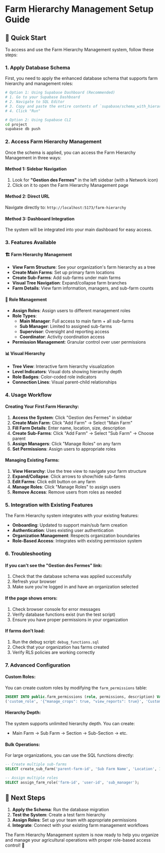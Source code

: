 # Farm Hierarchy Management Setup Guide

## 🚀 Quick Start

To access and use the Farm Hierarchy Management system, follow these steps:

### 1. Apply Database Schema

First, you need to apply the enhanced database schema that supports farm hierarchy and management roles:

```bash
# Option 1: Using Supabase Dashboard (Recommended)
# 1. Go to your Supabase Dashboard
# 2. Navigate to SQL Editor
# 3. Copy and paste the entire contents of `supabase/schema_with_hierarchy.sql`
# 4. Click "Run"

# Option 2: Using Supabase CLI
cd project
supabase db push
```

### 2. Access Farm Hierarchy Management

Once the schema is applied, you can access the Farm Hierarchy Management in three ways:

#### Method 1: Sidebar Navigation
1. Look for **"Gestion des Fermes"** in the left sidebar (with a Network icon)
2. Click on it to open the Farm Hierarchy Management page

#### Method 2: Direct URL
Navigate directly to: `http://localhost:5173/farm-hierarchy`

#### Method 3: Dashboard Integration
The system will be integrated into your main dashboard for easy access.

### 3. Features Available

#### 🏗️ Farm Hierarchy Management
- **View Farm Structure**: See your organization's farm hierarchy as a tree
- **Create Main Farms**: Set up primary farm locations
- **Create Sub-Farms**: Add sub-farms under main farms
- **Visual Tree Navigation**: Expand/collapse farm branches
- **Farm Details**: View farm information, managers, and sub-farm counts

#### 👥 Role Management
- **Assign Roles**: Assign users to different management roles
- **Role Types**:
  - **Main Manager**: Full access to main farm + all sub-farms
  - **Sub Manager**: Limited to assigned sub-farms
  - **Supervisor**: Oversight and reporting access
  - **Coordinator**: Activity coordination access
- **Permission Management**: Granular control over user permissions

#### 📊 Visual Hierarchy
- **Tree View**: Interactive farm hierarchy visualization
- **Level Indicators**: Visual dots showing hierarchy depth
- **Role Badges**: Color-coded role indicators
- **Connection Lines**: Visual parent-child relationships

### 4. Usage Workflow

#### Creating Your First Farm Hierarchy:

1. **Access the System**: Click "Gestion des Fermes" in sidebar
2. **Create Main Farm**: Click "Add Farm" → Select "Main Farm"
3. **Fill Farm Details**: Enter name, location, size, description
4. **Create Sub-Farms**: Click "Add Farm" → Select "Sub Farm" → Choose parent
5. **Assign Managers**: Click "Manage Roles" on any farm
6. **Set Permissions**: Assign users to appropriate roles

#### Managing Existing Farms:

1. **View Hierarchy**: Use the tree view to navigate your farm structure
2. **Expand/Collapse**: Click arrows to show/hide sub-farms
3. **Edit Farms**: Click edit button on any farm
4. **Manage Roles**: Click "Manage Roles" to assign users
5. **Remove Access**: Remove users from roles as needed

### 5. Integration with Existing Features

The Farm Hierarchy system integrates with your existing features:

- **Onboarding**: Updated to support main/sub farm creation
- **Authentication**: Uses existing user authentication
- **Organization Management**: Respects organization boundaries
- **Role-Based Access**: Integrates with existing permission system

### 6. Troubleshooting

#### If you can't see the "Gestion des Fermes" link:
1. Check that the database schema was applied successfully
2. Refresh your browser
3. Make sure you're logged in and have an organization selected

#### If the page shows errors:
1. Check browser console for error messages
2. Verify database functions exist (run the test script)
3. Ensure you have proper permissions in your organization

#### If farms don't load:
1. Run the debug script: `debug_functions.sql`
2. Check that your organization has farms created
3. Verify RLS policies are working correctly

### 7. Advanced Configuration

#### Custom Roles:
You can create custom roles by modifying the `farm_permissions` table:

```sql
INSERT INTO public.farm_permissions (role, permissions, description) VALUES
('custom_role', '{"manage_crops": true, "view_reports": true}', 'Custom role description');
```

#### Hierarchy Depth:
The system supports unlimited hierarchy depth. You can create:
- Main Farm → Sub Farm → Section → Sub-Section → etc.

#### Bulk Operations:
For large organizations, you can use the SQL functions directly:

```sql
-- Create multiple sub-farms
SELECT create_sub_farm('parent-farm-id', 'Sub Farm Name', 'Location', 10.5, 'hectares');

-- Assign multiple roles
SELECT assign_farm_role('farm-id', 'user-id', 'sub_manager');
```

## 🎯 Next Steps

1. **Apply the Schema**: Run the database migration
2. **Test the System**: Create a test farm hierarchy
3. **Assign Roles**: Set up your team with appropriate permissions
4. **Integrate**: Connect with your existing farm management workflows

The Farm Hierarchy Management system is now ready to help you organize and manage your agricultural operations with proper role-based access control! 🌾
